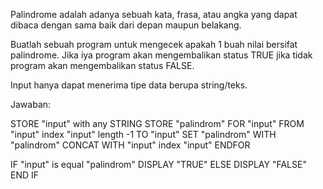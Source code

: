 Palindrome adalah adanya sebuah kata, frasa, atau angka yang dapat dibaca dengan sama baik dari depan maupun belakang.

Buatlah sebuah program untuk mengecek apakah 1 buah nilai bersifat palindrome. Jika iya program akan mengembalikan status TRUE jika tidak program akan mengembalikan status FALSE.

Input hanya dapat menerima tipe data berupa string/teks.

Jawaban:

STORE "input" with any STRING
STORE "palindrom"
FOR "input" FROM "input" index "input" length -1 TO "input"
SET "palindrom" WITH "palindrom" CONCAT WITH "input" index "input"
ENDFOR

IF "input" is equal "palindrom"
DISPLAY "TRUE"
ELSE
DISPLAY "FALSE"
END IF